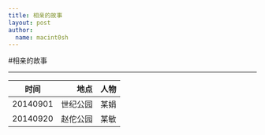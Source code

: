 ```yaml
---
title: 相亲的故事 
layout: post
author:
  name: macint0sh
---
```

#相亲的故事

---


|时间|地点|人物|     
|----|-----:|----:|     
|20140901|世纪公园|某娟|     
|20140920|赵佗公园|某敏|     




